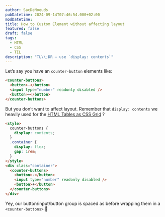 ```yaml
---
author: SacDeNoeuds
pubDatetime: 2024-09-14T07:46:54.000+02:00
modDatetime:
title: How to Custom Element without affecting layout
featured: false
draft: false
tags:
  - HTML
  - CSS
  - TIL
description: "TL\\;DR – use `display: contents`"
---
```


Let’s say you have an `counter-button` elements like:

```html
<counter-buttons>
  <button>-</button>
  <input type="number" readonly disabled />
  <button>+</button>
</counter-buttons>
```

But you don’t want to affect layout. Remember that `display: contents` we heavily used for the [HTML Tables as CSS Grid](./styling-tables-with-css-grid/) ?

```html
<style>
  counter-buttons {
    display: contents;
  }
  .container {
    display: flex;
    gap: 1rem;
  }
</style>
<div class="container">
  <counter-buttons>
    <button>-</button>
    <input type="number" readonly disabled />
    <button>+</button>
  </counter-buttons>
</div>
```

Yey, our button/input/button group is spaced as before wrapping them in a `<counter-buttons>` 🙌

